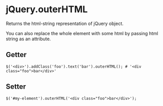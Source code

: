 jQuery.outerHTML
================
Returns the html-string representation of jQuery object.

You can also replace the whole element with some html by passing html string as an attribute.

Getter
---

`$('<div>').addClass('foo').text('bar').outerHTML(); # '<div class="foo">bar</div>'`

Setter
---
`$('#my-element').outerHTML('<div class="foo">bar</div>');`
